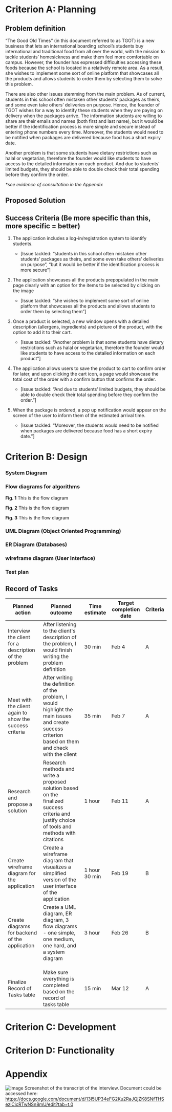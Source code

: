 # Criterion A: Planning

## Problem definition
“The Good Old Times” (in this document referred to as TGOT) is a new business that lets an international boarding school’s students buy international and traditional food from all over the world, with the mission to tackle students’ homesickness and make them feel more comfortable on campus. However, the founder has expressed difficulties accessing these foods because the school is located in a relatively remote area. As a result, she wishes to implement some sort of online platform that showcases all the products and allows students to order them by selecting them to solve this problem. 

There are also other issues stemming from the main problem. As of current, students in this school often mistaken other students’ packages as theirs, and some even take others’ deliveries on purpose. Hence, the founder of TGOT wishes for a way to identify these students when they are paying on delivery when the packages arrive. The information students are willing to share are their emails and names (both first and last name), but it would be better if the identification process is more simple and secure instead of entering phone numbers every time. Moreover, the students would need to be notified when packages are delivered because food has a short expiry date. 

Another problem is that some students have dietary restrictions such as halal or vegetarian, therefore the founder would like students to have access to the detailed information on each product. And due to students’ limited budgets, they should be able to double check their total spending before they confirm the order. 

_*see evidence of consultation in the Appendix_


## Proposed Solution


## Success Criteria (Be more specific than this, more specific = better)
1. The application includes a log-in/registration system to identify students. 
    - [Issue tackled: “students in this school often mistaken other students’ packages as theirs, and some even take others’ deliveries on purpose”, “but it would be better if the identification process is more secure”]

2. The application showcases all the products prepopulated in the main page clearly with an option for the items to be selected by clicking on the image
    - [Issue tackled: “she wishes to implement some sort of online platform that showcases all the products and allows students to order them by selecting them”]

3. Once a product is selected, a new window opens with a detailed description (allergens, ingredients) and picture of the product, with the option to add it to their cart. 
    - [Issue tackled: “Another problem is that some students have dietary restrictions such as halal or vegetarian, therefore the founder would like students to have access to the detailed information on each product”]

4. The application allows users to save the product to cart to confirm order for later, and upon clicking the cart icon, a page would showcase the total cost of the order with a confirm button that confirms the order.
    - [Issue tackled: “And due to students’ limited budgets, they should be able to double check their total spending before they confirm the order.”]

5. When the package is ordered, a pop up notification would appear on the screen of the user to inform them of the estimated arrival time.  
    - [Issue tackled: “Moreover, the students would need to be notified when packages are delivered because food has a short expiry date.”]

# Criterion B: Design

### System Diagram


### Flow diagrams for algorithms



**Fig. 1** This is the flow diagram



**Fig. 2** This is the flow diagram 



**Fig. 3** This is the flow diagram 

### UML Diagram (Object Oriented Programming)

### ER Diagram (Databases)

### wireframe diagram (User Interface)

### Test plan


## Record of Tasks
| **Planned action**                                      | **Planned outcome**                                                                                                                                  | **Time estimate** | **Target completion date** | **Criteria** |
|---------------------------------------------------------|------------------------------------------------------------------------------------------------------------------------------------------------------|-------------------|----------------------------|--------------|
| Interview the client for a description of the problem   | After listening to the client's description of the problem, I would finish writing the problem definition                                            | 30 min            | Feb 4                      | A            |
| Meet with the client again to show the success criteria | After writing the definition of the problem, I would highlight the main issues and create success criterion based on them and check with the client  | 35 min            | Feb 7                      | A            |
| Research and propose a solution                         | Research methods and write a proposed solution based on the finalized success criteria and justify choice of tools and methods with citations        | 1 hour            | Feb 11                     | A            |
| Create wireframe diagram for the application            | Create a wireframe diagram that visualizes a simplified version of the user interface of the application                                             | 1 hour 30 min     | Feb 19                     | B            |
| Create diagrams for backend of the application          | Create a UML diagram, ER diagram, 3 flow diagrams - one simple, one medium, one hard, and a system diagram                                           | 3 hour            | Feb 26                     | B            |
|                                                         |                                                                                                                                                      |                   |                            |              |
|                                                         |                                                                                                                                                      |                   |                            |              |
|                                                         |                                                                                                                                                      |                   |                            |              |
| Finalize Record of Tasks table                          | Make sure everything is completed based on the record of tasks table                                                                                 | 15 min            | Mar 12                     | A            |


# Criterion C: Development

# Criterion D: Functionality

# Appendix
![image](https://github.com/user-attachments/assets/035375f0-83b7-4e5f-afcf-904f9271e147)
Screenshot of the transcript of the interview. Document could be accessed here: https://docs.google.com/document/d/13I5UP34eFG2Ku2RaJQjZK8SNfTHSezlCicRTwNSn8mU/edit?tab=t.0
